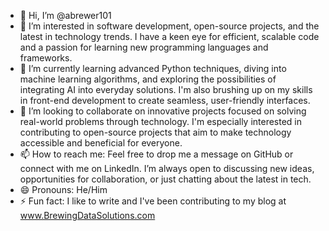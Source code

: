 - 👋 Hi, I’m @abrewer101
- 👀 I’m interested in software development, open-source projects, and the latest in technology trends. I have a keen eye for efficient, scalable code and a passion for learning new programming languages and frameworks.
- 🌱 I’m currently learning advanced Python techniques, diving into machine learning algorithms, and exploring the possibilities of integrating AI into everyday solutions. I'm also brushing up on my skills in front-end development to create seamless, user-friendly interfaces.
- 💞️ I’m looking to collaborate on innovative projects focused on solving real-world problems through technology. I'm especially interested in contributing to open-source projects that aim to make technology accessible and beneficial for everyone.
- 📫 How to reach me: Feel free to drop me a message on GitHub or connect with me on LinkedIn. I’m always open to discussing new ideas, opportunities for collaboration, or just chatting about the latest in tech.
- 😄 Pronouns: He/Him
- ⚡ Fun fact: I like to write and I've been contributing to my blog at www.BrewingDataSolutions.com

<!---
abrewer101/abrewer101 is a ✨ special ✨ repository because its `README.md` (this file) appears on your GitHub profile.
You can click the Preview link to take a look at your changes.
--->
